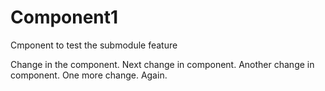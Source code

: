 Component1
==========

Cmponent to test the submodule feature

Change in the component.
Next change in component.
Another change in component.
One more change. Again.